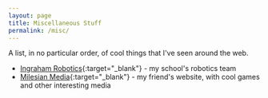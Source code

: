 ```yaml
---
layout: page
title: Miscellaneous Stuff
permalink: /misc/
---
```


A list, in no particular order, of cool things that I've seen around the web.

- [Ingraham Robotics](http://ingrahamrobotics.org/){:target="_blank"} - my school's robotics team
- [Milesian Media](http://milesianmedia.net/){:target="_blank"} - my friend's website, with cool games and other interesting media